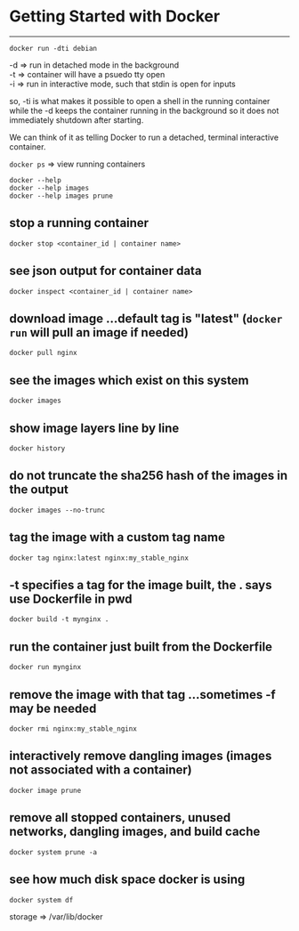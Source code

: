 # Getting Started with Docker

---

`docker run -dti debian`

-d => run in detached mode in the background <br>
-t => container will have a psuedo tty open <br>
-i => run in interactive mode, such that stdin is open for inputs <br>

so, -ti is what makes it possible to open a shell in the running container while
the -d keeps the container running in the background so it does not immediately shutdown after starting.

We can think of it as telling Docker to run a detached, terminal interactive container.

`docker ps` => view running containers

`docker --help` <br>
`docker --help images` <br>
`docker --help images prune` <br>

## stop a running container

`docker stop <container_id | container name>`

## see json output for container data

`docker inspect <container_id | container name>`

## download image ...default tag is "latest" (`docker run` will pull an image if needed)

`docker pull nginx`

## see the images which exist on this system

`docker images`

## show image layers line by line

`docker history`

## do not truncate the sha256 hash of the images in the output

`docker images --no-trunc`

## tag the image with a custom tag name

`docker tag nginx:latest nginx:my_stable_nginx`

## -t specifies a tag for the image built, the . says use Dockerfile in pwd

`docker build -t mynginx .`

## run the container just built from the Dockerfile

`docker run mynginx`

## remove the image with that tag ...sometimes -f may be needed

`docker rmi nginx:my_stable_nginx`

## interactively remove dangling images (images not associated with a container)

`docker image prune`

## remove all stopped containers, unused networks, dangling images, and build cache

`docker system prune -a`

## see how much disk space docker is using

`docker system df`

storage => /var/lib/docker
